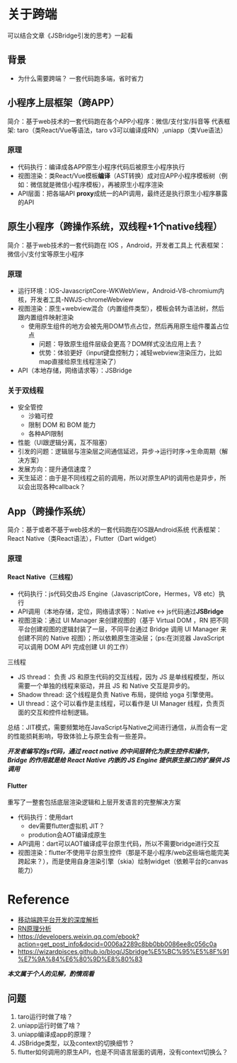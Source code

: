 # 关于跨端

可以结合文章《JSBridge引发的思考》一起看
## 背景
* 为什么需要跨端？
一套代码跑多端，省时省力

## 小程序上层框架（跨APP）

简介：基于web技术的一套代码跑在各个APP小程序：微信/支付宝/抖音等
代表框架: taro（类React/Vue等语法，taro v3可以编译成RN）,uniapp（类Vue语法）

### 原理

* 代码执行：编译成各APP原生小程序代码后被原生小程序执行
* 视图渲染：类React/Vue模板**编译**（AST转换）成对应APP小程序模板树（例如：微信就是微信小程序模板），再被原生小程序渲染
* API层面：把各端API **proxy**成统一的API调用，最终还是执行原生小程序暴露的API

## 原生小程序（跨操作系统，双线程+1个native线程）

简介：基于web技术的一套代码跑在 IOS ，Android，开发者工具上
代表框架：微信小/支付宝等原生小程序

### 原理
* 运行环境：IOS-JavascriptCore-WKWebView，Android-V8-chromium内核，开发者工具-NWJS-chromeWebview
* 视图渲染：原生+webview混合（内置组件类型），模板会转为语法树，然后跟内置组件映射渲染
    * 使用原生组件的地方会被先用DOM节点占位，然后再用原生组件覆盖占位点
        * 问题：导致原生组件层级会更高？DOM样式没法应用上去？
        * 优势：体验更好（input键盘控制力；减轻webview渲染压力，比如map直接给原生线程渲染了）
* API（本地存储，网络请求等）：JSBridge
### 关于双线程
* 安全管控
    * 沙箱可控
    * 限制 DOM 和 BOM 能力
    * 各种API限制
* 性能（UI跟逻辑分离，互不阻塞）
* 引发的问题：逻辑层与渲染层之间通信延迟，异步->运行时序->生命周期（解决方案）
* 发展方向：提升通信速度？
* 天生延迟：由于是不同线程之前的调用，所以对原生API的调用也是异步，所以会出现各种callback？
## App（跨操作系统）
简介：基于或者不基于web技术的一套代码跑在IOS跟Android系统
代表框架：React Native（类React语法），Flutter（Dart widget）

### 原理
#### React Native（三线程）
* 代码执行：js代码交由JS Engine（JavascriptCore，Hermes，V8 etc）执行
* API调用（本地存储，定位，网络请求等）：Native <-> js代码通过**JSBridge**
* 视图渲染：通过 UI Manager 来创建视图的（基于 Virtual DOM ，RN 把不同平台创建视图的逻辑封装了一层，不同平台通过 Bridge 调用 UI Manager 来创建不同的 Native 视图）；所以依赖原生渲染层；（ps:在浏览器 JavaScript 可以调用 DOM API 完成创建 UI 的工作）

三线程
* JS thread： 负责 JS 和原生代码的交互线程，因为 JS 是单线程模型，所以需要一个单独的线程来驱动，并且 JS 和 Native 交互是异步的。
* Shadow thread: 这个线程是负责 Native 布局，提供给 yoga 引擎使用。
* UI thread：这个可以看作是主线程，可以看作是 UI Manager 线程，负责页面的交互和控件绘制逻辑。

总结：JIT模式，需要频繁地在JavaScript与Native之间进行通信，从而会有一定的性能损耗影响，导致体验上与原生会有一些差异。

***开发者编写的js代码，通过 react native 的中间层转化为原生控件和操作，Bridge 的作用就是给 React Native 内嵌的 JS Engine 提供原生接口的扩展供 JS 调用***

#### Flutter
重写了一整套包括底层渲染逻辑和上层开发语言的完整解决方案

* 代码执行：使用dart
    * dev需要flutter虚拟机 JIT？
    * prodution会AOT编译成原生
* API调用：dart可以AOT编译成平台原生代码，所以不需要bridge进行交互
* 视图渲染：flutter不使用平台原生控件（那是不是小程序/web这些端也能完美跨起来？），而是使用自身渲染引擎（skia）绘制widget（依赖平台的canvas能力）
# Reference
* [移动端跨平台开发的深度解析](https://juejin.cn/post/6844903630584152072)
* [RN原理分析](https://juejin.cn/post/6916452544956858382#heading-8)
* https://developers.weixin.qq.com/ebook?action=get_post_info&docid=0006a2289c8bb0bb0086ee8c056c0a
* https://wizardpisces.github.io/blog/JSbridge%E5%BC%95%E5%8F%91%E7%9A%84%E6%80%9D%E8%80%83

***本文属于个人的见解，酌情观看***


## 问题
1. taro运行时做了啥？
2. uniapp运行时做了啥？
3. uniapp编译成app的原理？
4. JSBridge类型，以及context的切换细节？
5. flutter如何调用的原生API，也是不同语言层面的调用，没有context切换么？
